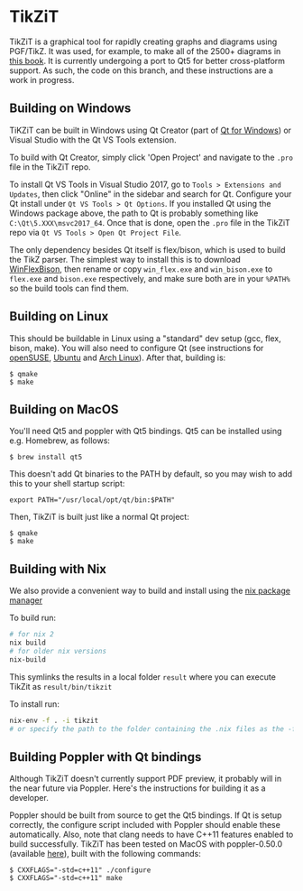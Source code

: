 
# TikZiT

TikZiT is a graphical tool for rapidly creating graphs and diagrams using PGF/TikZ. It was used, for example, to make all of the 2500+ diagrams in <a href="http://cambridge.org/pqp">this book</a>. It is currently undergoing a port to Qt5 for better cross-platform support. As such, the code on this branch, and these instructions are a work in progress.

## Building on Windows

TiKZiT can be built in Windows using Qt Creator (part of <a href="http://doc.qt.io/qt-5/windows-support.html">Qt for Windows</a>) or Visual Studio with the Qt VS Tools extension.

To build with Qt Creator, simply click 'Open Project' and navigate to the `.pro` file in the TikZiT repo.

To install Qt VS Tools in Visual Studio 2017, go to `Tools > Extensions and Updates`, then click "Online" in the sidebar and search for Qt. Configure your Qt install under `Qt VS Tools > Qt Options`. If you installed Qt using the Windows package above, the path to Qt is probably something like `C:\Qt\5.XXX\msvc2017_64`. Once that is done, open the `.pro` file in the TikZiT repo via `Qt VS Tools > Open Qt Project File`.

The only dependency besides Qt itself is flex/bison, which is used to build the TikZ parser. The simplest way to install this is to download <a href="https://github.com/lexxmark/winflexbison">WinFlexBison</a>, then rename or copy `win_flex.exe` and `win_bison.exe` to `flex.exe` and `bison.exe` respectively, and make sure both are in your `%PATH%` so the build tools can find them.


## Building on Linux

This should be buildable in Linux using a "standard" dev setup (gcc, flex, bison, make). You will also need to configure Qt (see instructions for <a href="https://wiki.qt.io/Install_Qt_5_on_openSUSE">openSUSE</a>, <a href="https://wiki.qt.io/Install_Qt_5_on_Ubuntu">Ubuntu</a> and <a href="https://wiki.archlinux.org/index.php/qt">Arch Linux</a>). After that, building is:

    $ qmake
    $ make



## Building on MacOS

You'll need Qt5 and poppler with Qt5 bindings. Qt5 can be installed using e.g. Homebrew, as follows:

    $ brew install qt5

This doesn't add Qt binaries to the PATH by default, so you may wish to add this to your shell startup script:

    export PATH="/usr/local/opt/qt/bin:$PATH"

Then, TikZiT is built just like a normal Qt project:

    $ qmake
    $ make

## Building with Nix

We also provide a convenient way to build and install using the [nix package manager](https://nixos.org/nix/)

To build run:
```bash
# for nix 2
nix build
# for older nix versions
nix-build
```

This symlinks the results in a local folder `result` where you can execute TikZit as `result/bin/tikzit`

To install run:

```bash
nix-env -f . -i tikzit
# or specify the path to the folder containing the .nix files as the -f argument
```

## Building Poppler with Qt bindings

Although TikZiT doesn't currently support PDF preview, it probably will in the near future via Poppler. Here's the instructions for building it as a developer.

Poppler should be built from source to get the Qt5 bindings. If Qt is setup correctly, the configure script included with Poppler should enable these automatically. Also, note that clang needs to have C++11 features enabled to build successfully. TikZiT has been tested on MacOS with poppler-0.50.0 (available <a href="https://poppler.freedesktop.org/releases.html">here</a>), built with the following commands:

    $ CXXFLAGS="-std=c++11" ./configure
    $ CXXFLAGS="-std=c++11" make
